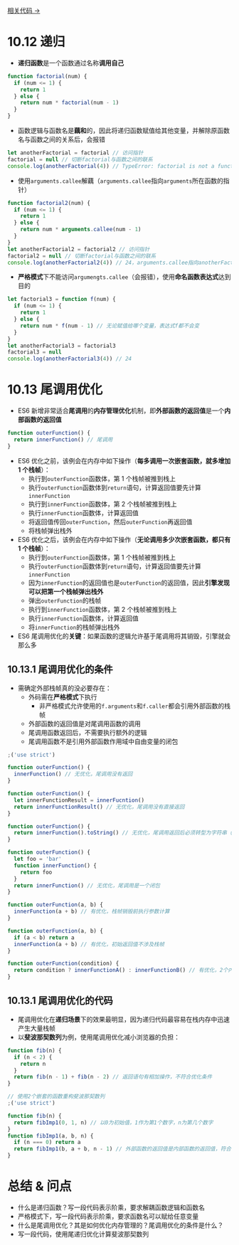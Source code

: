 <a href="https://github.com/simon9124/my_demos/blob/master/javascript%E9%AB%98%E7%BA%A7%E7%A8%8B%E5%BA%8F%E8%AE%BE%E8%AE%A1%EF%BC%88%E7%AC%AC%E5%9B%9B%E7%89%88%EF%BC%89/%E7%AC%AC10%E7%AB%A0%20%E5%87%BD%E6%95%B0/10.12-10.13.%E9%80%92%E5%BD%92.js" target="_blank">相关代码 →</a>

# 10.12 递归

- **递归函数**是一个函数通过名称**调用自己**

```js
function factorial(num) {
  if (num <= 1) {
    return 1
  } else {
    return num * factorial(num - 1)
  }
}
```

- 函数逻辑与函数名是**藕和**的，因此将递归函数赋值给其他变量，并解除原函数名与函数之间的关系后，会报错

```js
let anotherFactorial = factorial // 访问指针
factorial = null // 切断factorial与函数之间的联系
console.log(anotherFactorial(4)) // TypeError: factorial is not a function
```

- 使用`arguments.callee`解藕（`arguments.callee`指向`arguments`所在函数的指针）

```js
function factorial2(num) {
  if (num <= 1) {
    return 1
  } else {
    return num * arguments.callee(num - 1)
  }
}
let anotherFactorial2 = factorial2 // 访问指针
factorial2 = null // 切断factorial与函数之间的联系
console.log(anotherFactorial2(4)) // 24，arguments.callee指向anotherFactorial2
```

- **严格模式**下不能访问`argumengts.callee`（会报错），使用**命名函数表达式**达到目的

```js
let factorial3 = function f(num) {
  if (num <= 1) {
    return 1
  } else {
    return num * f(num - 1) // 无论赋值给哪个变量，表达式f都不会变
  }
}
let anotherFactorial3 = factorial3
factorial3 = null
console.log(anotherFactorial3(4)) // 24
```

# 10.13 尾调用优化

- ES6 新增非常适合**尾调用**的**内存管理优化**机制，即**外部函数的返回值**是一个**内部函数的返回值**

```js
function outerFunction() {
  return innerFunction() // 尾调用
}
```

- ES6 优化之前，该例会在内存中如下操作（**每多调用一次嵌套函数，就多增加 1 个栈帧**）：
  - 执行到`outerFunction`函数体，第 1 个栈帧被推到栈上
  - 执行`outerFunction`函数体到`return`语句，计算返回值要先计算`innerFunction`
  - 执行到`innerFunction`函数体，第 2 个栈帧被推到栈上
  - 执行`innerFunction`函数体，计算返回值
  - 将返回值传回`outerFunction`，然后`outerFunction`再返回值
  - 将栈帧弹出栈外
- ES6 优化之后，该例会在内存中如下操作（**无论调用多少次嵌套函数，都只有 1 个栈帧**）：
  - 执行到`outerFunction`函数体，第 1 个栈帧被推到栈上
  - 执行`outerFunction`函数体到`return`语句，计算返回值要先计算`innerFunction`
  - 因为`innerFunction`的返回值也是`outerFunction`的返回值，因此**引擎发现可以把第一个栈帧弹出栈外**
  - 弹出`outerFunction`的栈帧
  - 执行到`innerFunction`函数体，第 2 个栈帧被推到栈上
  - 执行`innerFunction`函数体，计算返回值
  - 将`innerFunction`的栈帧弹出栈外
- ES6 尾调用优化的**关键**：如果函数的逻辑允许基于尾调用将其销毁，引擎就会那么多

## 10.13.1 尾调用优化的条件

- 需确定外部栈帧真的没必要存在：
  - 外码需在**严格模式**下执行
    - 非严格模式允许使用的`f.arguments`和`f.caller`都会引用外部函数的栈帧
  - 外部函数的返回值是对尾调用函数的调用
  - 尾调用函数返回后，不需要执行额外的逻辑
  - 尾调用函数不是引用外部函数作用域中自由变量的闭包

```js
;('use strict')

function outerFunction() {
  innerFunction() // 无优化，尾调用没有返回
}

function outerFunction() {
  let innerFunctionResult = innerFucntion()
  return innerFunctionResult() // 无优化，尾调用没有直接返回
}

function outerFunction() {
  return innerFunction().toString() // 无优化，尾调用返回后必须转型为字符串（有额外逻辑）
}

function outerFunction() {
  let foo = 'bar'
  function innerFunction() {
    return foo
  }
  return innerFunction() // 无优化，尾调用是一个闭包
}

function outerFunction(a, b) {
  innerFunction(a + b) // 有优化，栈帧销毁前执行参数计算
}

function outerFunction(a, b) {
  if (a < b) return a
  innerFunction(a + b) // 有优化，初始返回值不涉及栈帧
}

function outerFunction(condition) {
  return condition ? innerFunctionA() : innerFunctionB() // 有优化，2个内部函数都在尾部
}
```

## 10.13.1 尾调用优化的代码

- 尾调用优化在**递归场景**下的效果最明显，因为递归代码最容易在栈内存中迅速产生大量栈帧
- 以**斐波那契数列**为例，使用尾调用优化减小浏览器的负担：

```js
function fib(n) {
  if (n < 2) {
    return n
  }
  return fib(n - 1) + fib(n - 2) // 返回语句有相加操作，不符合优化条件
}

// 使用2个嵌套的函数重构斐波那契数列
;('use strict')

function fib(n) {
  return fibImp1(0, 1, n) // 以0为初始值，1作为第1个数字，n为第几个数字
}
function fibImp1(a, b, n) {
  if (n === 0) return a
  return fibImp1(b, a + b, n - 1) // 外部函数的返回值是内部函数的返回值，符合优化条件
}
```

# 总结 & 问点

- 什么是递归函数？写一段代码表示阶乘，要求解耦函数逻辑和函数名
- 严格模式下，写一段代码表示阶乘，要求函数名可以赋给任意变量
- 什么是尾调用优化？其是如何优化内存管理的？尾调用优化的条件是什么？
- 写一段代码，使用尾递归优化计算斐波那契数列
